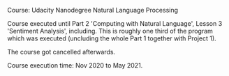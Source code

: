 Course: Udacity Nanodegree Natural Language Processing

Course executed until Part 2 'Computing with Natural Language', Lesson 3 'Sentiment Analysis', including. 
This is roughly one third of the program which was executed (uncluding the whole Part 1 together with Project 1). 

The course got cancelled afterwards. 

Course execution time: Nov 2020 to May 2021.
